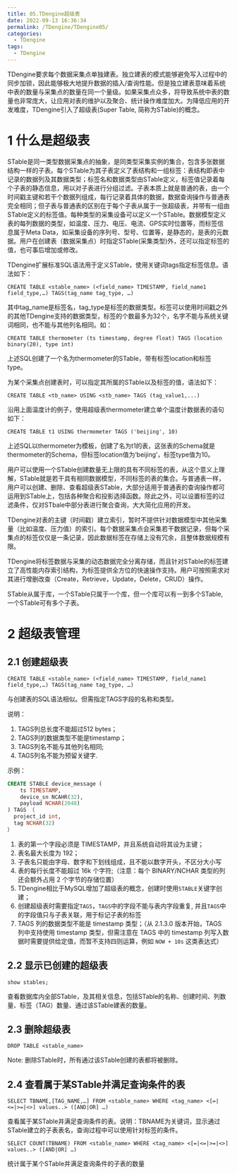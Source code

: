 ```yaml
---
title: 05.TDengine超级表
date: 2022-09-13 16:36:34
permalink: /TDengine/TDengine05/
categories: 
  - TDengine
tags: 
  - TDengine
---
```


TDengine要求每个数据采集点单独建表。独立建表的模式能够避免写入过程中的同步加锁，因此能够极大地提升数据的插入/查询性能。但是独立建表意味着系统中表的数量与采集点的数量在同一个量级。如果采集点众多，将导致系统中表的数量也非常庞大，让应用对表的维护以及聚合、统计操作难度加大。为降低应用的开发难度，TDengine引入了超级表(Super Table, 简称为STable)的概念。

# 1 什么是超级表

STable是同一类型数据采集点的抽象，是同类型采集实例的集合，包含多张数据结构一样的子表。每个STable为其子表定义了表结构和一组标签：表结构即表中记录的数据列及其数据类型；标签名和数据类型由STable定义，标签值记录着每个子表的静态信息，用以对子表进行分组过滤。子表本质上就是普通的表，由一个时间戳主键和若干个数据列组成，每行记录着具体的数据，数据查询操作与普通表完全相同；但子表与普通表的区别在于每个子表从属于一张超级表，并带有一组由STable定义的标签值。每种类型的采集设备可以定义一个STable。数据模型定义表的每列数据的类型，如温度、压力、电压、电流、GPS实时位置等，而标签信息属于Meta Data，如采集设备的序列号、型号、位置等，是静态的，是表的元数据。用户在创建表（数据采集点）时指定STable(采集类型)外，还可以指定标签的值，也可事后增加或修改。

TDengine扩展标准SQL语法用于定义STable，使用关键词tags指定标签信息。语法如下：

```
CREATE TABLE <stable_name> (<field_name> TIMESTAMP, field_name1 field_type,…) TAGS(tag_name tag_type, …)
```

其中tag_name是标签名，tag_type是标签的数据类型。标签可以使用时间戳之外的其他TDengine支持的数据类型，标签的个数最多为32个，名字不能与系统关键词相同，也不能与其他列名相同。如：

```
CREATE TABLE thermometer (ts timestamp, degree float) TAGS (location binary(20), type int)
```

上述SQL创建了一个名为thermometer的STable，带有标签location和标签type。

为某个采集点创建表时，可以指定其所属的STable以及标签的值，语法如下：

```
CREATE TABLE <tb_name> USING <stb_name> TAGS (tag_value1,...)
```

沿用上面温度计的例子，使用超级表thermometer建立单个温度计数据表的语句如下：

```
CREATE TABLE t1 USING thermometer TAGS ('beijing', 10)
```

上述SQL以thermometer为模板，创建了名为t1的表，这张表的Schema就是thermometer的Schema，但标签location值为’beijing’，标签type值为10。

用户可以使用一个STable创建数量无上限的具有不同标签的表，从这个意义上理解，STable就是若干具有相同数据模型，不同标签的表的集合。与普通表一样，用户可以创建、删除、查看超级表STable，大部分适用于普通表的查询操作都可运用到STable上，包括各种聚合和投影选择函数。除此之外，可以设置标签的过滤条件，仅对STbale中部分表进行聚合查询，大大简化应用的开发。

TDengine对表的主键（时间戳）建立索引，暂时不提供针对数据模型中其他采集量（比如温度、压力值）的索引。每个数据采集点会采集若干数据记录，但每个采集点的标签仅仅是一条记录，因此数据标签在存储上没有冗余，且整体数据规模有限。

TDengine将标签数据与采集的动态数据完全分离存储，而且针对STable的标签建立了高性能内存索引结构，为标签提供全方位的快速操作支持。用户可按照需求对其进行增删改查（Create，Retrieve，Update，Delete，CRUD）操作。

STable从属于库，一个STable只属于一个库，但一个库可以有一到多个STable, 一个STable可有多个子表。

# 2 超级表管理

## 2.1 创建超级表

```
CREATE TABLE <stable_name> (<field_name> TIMESTAMP, field_name1 field_type,…) TAGS(tag_name tag_type, …)
```

与创建表的SQL语法相似。但需指定TAGS字段的名称和类型。

说明：

1. TAGS列总长度不能超过512 bytes；
2. TAGS列的数据类型不能是timestamp；
3. TAGS列名不能与其他列名相同;
4. TAGS列名不能为预留关键字.

示例：

```sql
CREATE STABLE device_message (
	ts TIMESTAMP,
	device_sn NCAHR(32),
	payload NCHAR(2048)
) TAGS （
  project_id int,
  tag NCHAR(32)
）
```

1. 表的第一个字段必须是 TIMESTAMP，并且系统自动将其设为主键；
2. 表名最大长度为 192；
3. 子表名只能由字母、数字和下划线组成，且不能以数字开头，不区分大小写
4. 表的每行长度不能超过 16k 个字符;（注意：每个 BINARY/NCHAR 类型的列还会额外占用 2 个字节的存储位置）
5. TDengine相比于MySQL增加了超级表的概念，创建时使用`STABLE`关键字创建；
6. 创建超级表时需要指定`TAGS`，`TAGS`中的字段不能与表内字段重复, 并且`TAGS`中的字段值只与子表关联，用于标记子表的标签
7. TAGS 列的数据类型不能是 timestamp 类型；（从 2.1.3.0 版本开始，TAGS 列中支持使用 timestamp 类型，但需注意在 TAGS 中的 timestamp 列写入数据时需要提供给定值，而暂不支持四则运算，例如 `NOW + 10s` 这类表达式）

## 2.2 显示已创建的超级表

```
show stables;
```

查看数据库内全部STable，及其相关信息，包括STable的名称、创建时间、列数量、标签（TAG）数量、通过该STable建表的数量。

## 2.3 删除超级表

```
DROP TABLE <stable_name>
```

Note: 删除STable时，所有通过该STable创建的表都将被删除。

## 2.4 查看属于某STable并满足查询条件的表

```
SELECT TBNAME,[TAG_NAME,…] FROM <stable_name> WHERE <tag_name> <[=|<=|>=|<>] values..> ([AND|OR] …)
```

查看属于某STable并满足查询条件的表。说明：TBNAME为关键词，显示通过STable建立的子表表名，查询过程中可以使用针对标签的条件。

```
SELECT COUNT(TBNAME) FROM <stable_name> WHERE <tag_name> <[=|<=|>=|<>] values..> ([AND|OR] …)
```

统计属于某个STable并满足查询条件的子表的数量